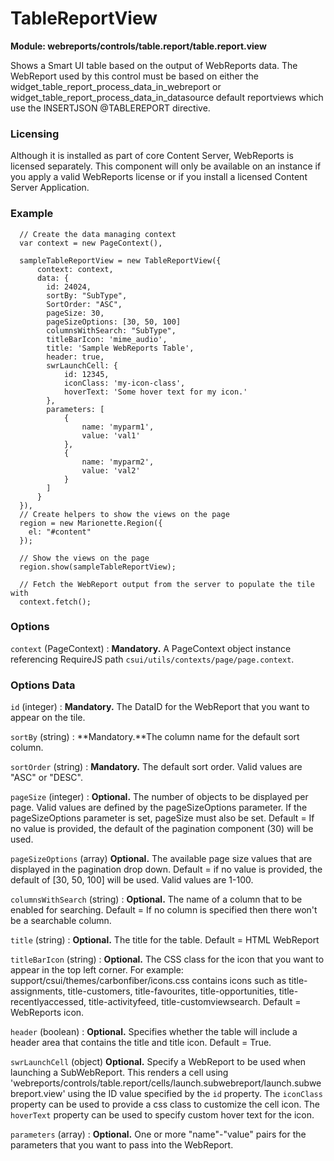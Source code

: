# TableReportView

**Module: webreports/controls/table.report/table.report.view**

Shows a Smart UI table based on the output of WebReports data. The WebReport used by this control must be based on either the widget_table_report_process_data_in_webreport or widget_table_report_process_data_in_datasource default reportviews which use the INSERTJSON @TABLEREPORT directive.

### Licensing

Although it is installed as part of core Content Server, WebReports is licensed separately. This component will only be available on an instance if you apply a valid WebReports license or if you install a licensed Content Server Application.

### Example

      // Create the data managing context
      var context = new PageContext(),

      sampleTableReportView = new TableReportView({
          context: context,
          data: {
            id: 24024,
            sortBy: "SubType",
            SortOrder: "ASC",
            pageSize: 30,
            pageSizeOptions: [30, 50, 100]
            columnsWithSearch: "SubType",
            titleBarIcon: 'mime_audio',
            title: 'Sample WebReports Table',
            header: true,
            swrLaunchCell: {
                id: 12345,
                iconClass: 'my-icon-class',
                hoverText: 'Some hover text for my icon.'
            },
            parameters: [
                {
                    name: 'myparm1',
                    value: 'val1'
                },
                {
                    name: 'myparm2',
                    value: 'val2'
                }
            ]
          }
      }),
      // Create helpers to show the views on the page
      region = new Marionette.Region({
        el: "#content"
      });

      // Show the views on the page
      region.show(sampleTableReportView);

      // Fetch the WebReport output from the server to populate the tile with
      context.fetch();

### Options

`context` (PageContext)
: **Mandatory.** A PageContext object instance referencing RequireJS path `csui/utils/contexts/page/page.context`.

### Options Data

`id` (integer)
: **Mandatory.** The DataID for the WebReport that you want to appear on the tile.

`sortBy` (string)
: **Mandatory.**The column name for the default sort column.

`sortOrder` (string)
: **Mandatory.** The default sort order. Valid values are "ASC" or "DESC".

`pageSize` (integer)
: **Optional.** The number of objects to be displayed per page. Valid values are defined by the pageSizeOptions parameter. If the pageSizeOptions parameter is set, pageSize must also be set.
  Default = If no value is provided, the default of the pagination component (30) will be used. 

`pageSizeOptions` (array)
**Optional.** The available page size values that are displayed in the pagination drop down. 
Default = if no value is provided, the default of [30, 50, 100] will be used.
Valid values are 1-100.

`columnsWithSearch` (string)
: **Optional.** The name of a column that to be enabled for searching. 
  Default = If no column is specified then there won't be a searchable column.

`title` (string)
: **Optional.** The title for the table.
  Default = HTML WebReport

`titleBarIcon` (string)
: **Optional.** The CSS class for the icon that you want to appear in the top left corner. For example: support/csui/themes/carbonfiber/icons.css contains icons such as title-assignments, title-customers, title-favourites, title-opportunities, title-recentlyaccessed, title-activityfeed, title-customviewsearch. Default = WebReports icon.

`header` (boolean)
: **Optional.** Specifies whether the table will include a header area that contains the title and title icon.
  Default = True.

`swrLaunchCell` (object)
  **Optional.** Specify a WebReport to be used when launching a SubWebReport. This renders a cell using 'webreports/controls/table.report/cells/launch.subwebreport/launch.subwebreport.view' using the ID value specified by the `id` property. The `iconClass` property can be used to provide a css class to customize the cell icon. The `hoverText` property can be used to specify custom hover text for the icon.

`parameters` (array)
: **Optional.** One or more "name"-"value" pairs for the parameters that you want to pass into the WebReport.